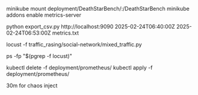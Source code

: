 minikube mount deployment/DeathStarBench/:/DeathStarBench
minikube addons enable metrics-server

python export_csv.py http://localhost:9090 2025-02-24T06:40:00Z 2025-02-24T06:53:00Z metrics.txt

locust -f traffic_rasing/social-network/mixed_traffic.py

ps -fp "$(pgrep -f locust)"

kubectl delete -f deployment/prometheus/
kubectl apply -f deployment/prometheus/

30m for chaos inject